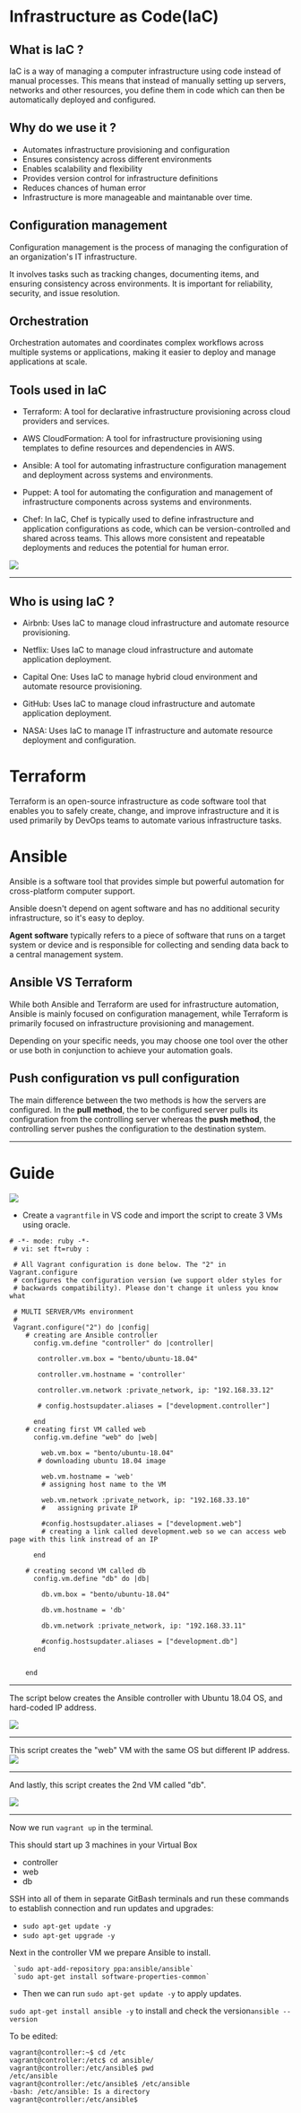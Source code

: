 # Infrastructure as Code(IaC)

## What is IaC ? 

IaC is a way of managing a computer infrastructure using code instead of manual processes. 
This means that instead of manually setting up servers, networks and other resources, you define them in code which can then be automatically deployed and configured. 

## Why do we use it ? 

- Automates infrastructure provisioning and configuration
- Ensures consistency across different environments
- Enables scalability and flexibility
- Provides version control for infrastructure definitions
- Reduces chances of human error
- Infrastructure is more manageable and maintanable over time. 


## Configuration management

Configuration management is the process of managing the configuration of an organization's IT infrastructure. 

It involves tasks such as tracking changes, documenting items, and ensuring consistency across environments. It is important for reliability, security, and issue resolution.

## Orchestration

Orchestration automates and coordinates complex workflows across multiple systems or applications, making it easier to deploy and manage applications at scale.


## Tools used in IaC

- Terraform: A tool for declarative infrastructure provisioning across cloud providers and services.

- AWS CloudFormation: A tool for infrastructure provisioning using templates to define resources and dependencies in AWS.

- Ansible: A tool for automating infrastructure configuration management and deployment across systems and environments.

- Puppet: A tool for automating the configuration and management of infrastructure components across systems and environments.

- Chef: In IaC, Chef is typically used to define infrastructure and application configurations as code, which can be version-controlled and shared across teams. This allows more consistent and repeatable deployments and reduces the potential for human error. 

![](IaC.jpg)



---


## Who is using IaC ?

- Airbnb: Uses IaC to manage cloud infrastructure and automate resource provisioning.

- Netflix: Uses IaC to manage cloud infrastructure and automate application deployment.

- Capital One: Uses IaC to manage hybrid cloud environment and automate resource provisioning.

- GitHub: Uses IaC to manage cloud infrastructure and automate application deployment.

- NASA: Uses IaC to manage IT infrastructure and automate resource deployment and configuration.



# Terraform

Terraform is an open-source infrastructure as code software tool that enables you to safely create, change, and improve infrastructure and it is used primarily by DevOps teams to automate various infrastructure tasks.



# Ansible 

Ansible is a software tool that provides simple but powerful automation for cross-platform computer support.

Ansible doesn't depend on agent software and has no additional security infrastructure, so it's easy to deploy.

**Agent software** typically refers to a piece of software that runs on a target system or device and is responsible for collecting and sending data back to a central management system. 

## Ansible VS Terraform

While both Ansible and Terraform are used for infrastructure automation,
Ansible is mainly focused on configuration management, while Terraform is primarily focused on infrastructure provisioning and management.

Depending on your specific needs, you may choose one tool over the other or use both in conjunction to achieve your automation goals. 


## Push configuration vs pull configuration

The main difference between the two methods is how the servers are configured. In the **pull method**, the to be configured server pulls its configuration from the controlling server whereas the **push method**, the controlling server pushes the configuration to the destination system.


---

# Guide


![](image.png)

- Create a `vagrantfile` in VS code and import the script to create 3 VMs using oracle.

```
# -*- mode: ruby -*-
 # vi: set ft=ruby :
 
 # All Vagrant configuration is done below. The "2" in Vagrant.configure
 # configures the configuration version (we support older styles for
 # backwards compatibility). Please don't change it unless you know what
 
 # MULTI SERVER/VMs environment 
 #
 Vagrant.configure("2") do |config|
    # creating are Ansible controller
      config.vm.define "controller" do |controller|
        
       controller.vm.box = "bento/ubuntu-18.04"
       
       controller.vm.hostname = 'controller'
       
       controller.vm.network :private_network, ip: "192.168.33.12"
       
       # config.hostsupdater.aliases = ["development.controller"] 
       
      end 
    # creating first VM called web  
      config.vm.define "web" do |web|
        
        web.vm.box = "bento/ubuntu-18.04"
       # downloading ubuntu 18.04 image
    
        web.vm.hostname = 'web'
        # assigning host name to the VM
        
        web.vm.network :private_network, ip: "192.168.33.10"
        #   assigning private IP
        
        #config.hostsupdater.aliases = ["development.web"]
        # creating a link called development.web so we can access web page with this link instread of an IP   
            
      end
      
    # creating second VM called db
      config.vm.define "db" do |db|
        
        db.vm.box = "bento/ubuntu-18.04"
        
        db.vm.hostname = 'db'
        
        db.vm.network :private_network, ip: "192.168.33.11"
        
        #config.hostsupdater.aliases = ["development.db"]     
      end
    
    
    end
```


---
The script below creates the Ansible controller with Ubuntu 18.04 OS, and hard-coded IP address.


![](cont.png)

---

This script creates the "web" VM with the same OS but different IP address.
![](web.png)

---

And lastly, this script creates the 2nd VM called "db". 


![](db.png)

---

Now we run `vagrant up` in the terminal.



This should start up 3 machines in your Virtual Box
- controller
- web
- db



SSH into all of them in separate GitBash terminals and run these commands to establish connection and run updates and upgrades:

- `sudo apt-get update -y`
- `sudo apt-get upgrade -y`


Next in the controller VM we prepare Ansible to install.
```
 `sudo apt-add-repository ppa:ansible/ansible`
 `sudo apt-get install software-properties-common` 
```

- Then we can run `sudo apt-get update -y` to apply updates. 

 `sudo apt-get install ansible -y` to install and check the version`ansible --version`


To be edited: 
 ```
vagrant@controller:~$ cd /etc
vagrant@controller:/etc$ cd ansible/
vagrant@controller:/etc/ansible$ pwd
/etc/ansible
vagrant@controller:/etc/ansible$ /etc/ansible
-bash: /etc/ansible: Is a directory
vagrant@controller:/etc/ansible$
```



